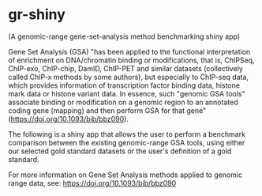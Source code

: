 # gr-shiny
(A genomic-range gene-set-analysis method benchmarking shiny app)

Gene Set Analysis (GSA) "has been applied to the functional interpretation of enrichment on DNA/chromatin binding or modifications, that is, ChIPSeq, ChIP-exo, ChIP-chip, DamID, ChIP-PET and similar datasets (collectively called ChIP-x methods by some authors), but especially to ChIP-seq data, which provides information of transcription factor binding data, histone mark data or histone variant data. In essence, such "genomic GSA tools" associate binding or modification on a genomic region to an annotated coding gene (mapping) and then perform GSA for that gene" (https://doi.org/10.1093/bib/bbz090).

The following is a shiny app that allows the user to perform a benchmark comparison between the existing genomic-range GSA tools, using either our selected gold standard datasets or the user's definition of a gold standard.

For more information on Gene Set Analysis methods applied to genomic range data, see: https://doi.org/10.1093/bib/bbz090
